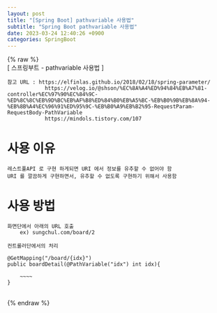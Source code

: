```yaml
---  
layout: post  
title: "[Spring Boot] pathvariable 사용법"  
subtitle: "Spring Boot pathvariable 사용법"  
date: 2023-03-24 12:40:26 +0900  
categories: SpringBoot  
---  
```

{% raw %}  
[ 스프링부트 - pathvariable 사용법 ]  
  
	참고 URL : https://elfinlas.github.io/2018/02/18/spring-parameter/  
				https://velog.io/@shson/%EC%8A%A4%ED%94%84%EB%A7%81-controller%EC%97%90%EC%84%9C-%ED%8C%8C%EB%9D%BC%EB%AF%B8%ED%84%B0%EB%A5%BC-%EB%B0%9B%EB%8A%94-%EB%8B%A4%EC%96%91%ED%95%9C-%EB%B0%A9%EB%B2%95-RequestParam-RequestBody-PathVariable  
				https://mindols.tistory.com/107  
  
# 사용 이유  
	레스트풀API 로 구현 하게되면 URI 에서 정보를 유추할 수 없어야 함  
	URI 를 깔끔하게 구현하면서, 유추할 수 없도록 구현하기 위해서 사용함  
  
# 사용 방법  
  
	화면단에서 아래의 URL 호출  
		ex) sungchul.com/board/2  
  
	컨트롤러단에서의 처리  
  
	@GetMapping("/board/{idx}")  
	public boardDetail(@PathVariable("idx") int idx){  
  
		~~~~  
	}  
  
                                                                                                                                                                                                                                                                                                                                                                                                                                                                                                                                                                                                                                  
{% endraw %}